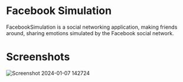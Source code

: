 # Facebook Simulation
FacebookSimulation is a social networking application, making friends around, sharing emotions simulated by the Facebook social network.

# Screenshots
![Screenshot 2024-01-07 142724](https://github.com/TanPhoi/FacebookSimulation/assets/155867278/42d4a38b-a817-4ae5-b35e-8b45154e8a61)
